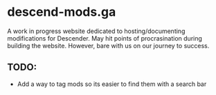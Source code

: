 # descend-mods.ga

A work in progress website dedicated to hosting/documenting modifications for Descender.
May hit points of procrasination during building the website. However, bare with us on our journey to success.

## TODO:
- Add a way to tag mods so its easier to find them with a search bar


